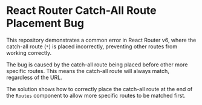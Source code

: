 # React Router Catch-All Route Placement Bug

This repository demonstrates a common error in React Router v6, where the catch-all route (`*`) is placed incorrectly, preventing other routes from working correctly. 

The bug is caused by the catch-all route being placed before other more specific routes.  This means the catch-all route will always match, regardless of the URL.

The solution shows how to correctly place the catch-all route at the end of the `Routes` component to allow more specific routes to be matched first.